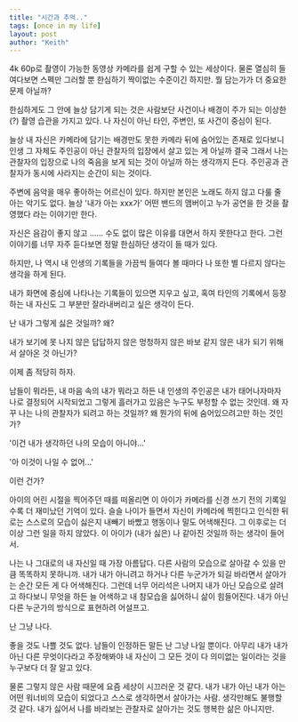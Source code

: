 ```yaml
---
title: "시간과 추억.."
tags: [once in my life]
layout: post
author: "Keith"
---
```


4k 60p로 촬영이 가능한 동영상 카메라를 쉽게 구할 수 있는 세상이다. 물론 열심히 들여다보면 스펙만 그러할 뿐 한심하기 짝이없는 수준이긴 하지만. 뭘 담는가가 더 중요한 문제 아닐까?

한심하게도 그 안에 늘상 담기게 되는 것은 사람보단 사건이나 배경이 주가 되는 이상한(?) 촬영 습관을 가지고 있다. 나 자신이 아닌 타인, 주변인, 또 사건이 중심이 된다. 

늘상 내 자신은 카메라에 담기는 배경만도 못한 카메라 뒤에 숨어있는 존재로 있다보니 인생 그 자체도 주인공이 아닌 관찰자의 입장에서 살고 있는 게 아닐까 결국 그래서 나는 관찰자의 입장으로 나의 죽음을 보게 되는 것이 아닐까 하는 생각까지 든다. 주인공과 관찰자가 동시에 사라지는 순간이 되는 것이다.

주변에 음악을 매우 좋아하는 어르신이 있다. 하지만 본인은 노래도 하지 않고 다룰 줄 아는 악기도 없다. 늘상 '내가 아는 xxx가' 어떤 밴드의 맴버이고 누가 공연을 한 것을 촬영했다 라는 이야기만 한다.

자신은 음감이 좋지 않고 ...... 수도 없이 많은 이유를 대면서 하지 못한다고 한다. 그런 이야기를 너무 자주 듣다보면 정말 한심하단 생각이 들 때가 있다.

하지만, 나 역시 내 인생의 기록들을 가끔씩 들여다 볼 때마다 나 또한 별 다르지 않다는 생각을 하게 된다. 

내가 화면에 중심에 나타나는 기록들이 있으면 지우고 싶고, 혹여 타인의 기록에서 등장하는 내 자신도 그 부분만 잘라내버리고 싶은 생각이 든다.

난 내가 그렇게 싫은 것일까? 왜? 

내가 보기에 못 나지 않은 답답하지 않은 멍청하지 않은 바보 같지 않은 내가 되기 위해서 살아온 것 아닌가?

이제 좀 적당히 하자. 

남들이 뭐라든, 내 마음 속의 내가 뭐라고 하든 내 인생의 주인공은 내가 태어나자마자 나로 결정되어 시작되었고 그렇게 흘러가고 있음은 누구도 부정할 수 없는 것인데. 왜 자꾸 나는 나의 관찰자가 되려고 하는 것일까? 왜 뭔가의 뒤에 숨어있으려고만 하는 것인가?

'이건 내가 생각하던 나의 모습이 아니야...'

'아 이것이 나일 수 없어...'

이런 건가?

아이의 어린 시절을 찍어주던 때를 떠올리면 이 아이가 카메라를 신경 쓰기 전의 기록일 수록 더 재미났던 기억이 있다. 슬슬 나이가 들면서 자신이 카메라에 찍힌다고 인식한 뒤로는 스스로의 모습이 싫은지 내빼기 바빴고 행동이나 말도 어색해진다. 그 이후로는 더 이상 그런 일을 하지 않았다. 이 아이가 (내가 싫은) 나 같아진 것일까 하는 생각이 들어서.

나는 나 그대로의 내 자신일 때 가장 아름답다. 다른 사람의 모습으로 살아갈 수 있을 만큼 똑똑하지 못하니까. 내가 내가 아니려고 하거나 다른 누군가가 되길 바라면서 살아가는 순간 모든 게 다 어색해진다. 그런데 너무 어리석은 나머지 내가 아닌 모습으로 살려고 하다보니 무엇을 하든 늘 어색하고 내 참모습을 싫어하니 삶이 힘들어진다. 내가 아닌 다른 누군가의 방식으로 표현하려 어설프고.

난 그냥 나다.

좋을 것도 나쁠 것도 없다. 남들이 인정하든 말든 난 그냥 나일 뿐이다. 아무리 내가 내가 아닌 다른 무엇이다라고 주장해봐야 내 자신이 그 모든 것이 다 의미없는 일이라는 것을 누구보다 더 잘 알고 있다.

물론 그렇지 않은 사람 때문에 요즘 세상이 시끄러운 것 같다. 내가 내가 아닌 내가 아는 어떤 워너비의 모습이 되었다고 스스로 생각하면서 살아가는 사람. 생각만해도 불행할 것 같다. 내가 싫어서 나를 바라보는 관찰자로 살아가는 것도 행복한 삶은 아니지만.
